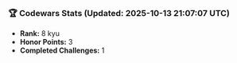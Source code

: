 ### 🏆 Codewars Stats (Updated: 2025-10-13 21:07:07 UTC)

- **Rank:** 8 kyu
- **Honor Points:** 3
- **Completed Challenges:** 1
